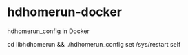 # hdhomerun-docker
hdhomerun_config in Docker

cd libhdhomerun && ./hdhomerun_config <IP> set /sys/restart self